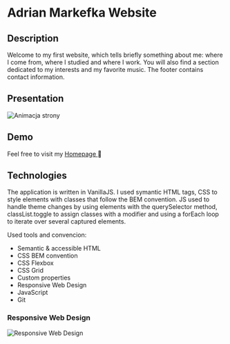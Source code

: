 # Adrian Markefka Website

## Description

Welcome to my first website, which tells briefly something about me: where I come from, where I studied and where I work. You will also find a section dedicated to my interests and my favorite music. The footer contains contact information.

## Presentation

![Animacja strony](gif/homepagePresentation.gif)

## Demo

Feel free to visit my [Homepage ](https://am97veb.github.io/hompage/)🧐

## Technologies

 The application is written in VanillaJS. I used symantic HTML tags, CSS to style elements with classes that follow the BEM convention.  JS used to handle theme changes by using elements with the querySelector method, classList.toggle to assign classes with a modifier and using a forEach loop to iterate over several captured elements.

Used tools and convencion:
- Semantic & accessible HTML
- CSS BEM convention
- CSS Flexbox
- CSS Grid
- Custom properties
- Responsive Web Design
- JavaScript
- Git

### Responsive Web Design
![Responsive Web Design](gif/responsivePresentation.gif)